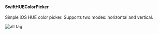 <h4>SwiftHUEColorPicker</h4>

Simple iOS HUE color picker. Supports two modes: horizontal and vertical.

![alt tag](https://raw.github.com/maximbilan/SwiftHUEColorPicker/master/img/img1.png)
